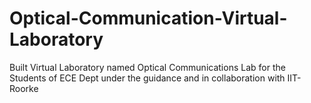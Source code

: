 # Optical-Communication-Virtual-Laboratory
Built Virtual Laboratory named Optical Communications Lab for the Students of ECE Dept under the guidance and in collaboration with IIT-Roorke
